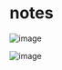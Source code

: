 # notes
![image](https://github.com/vxeque/notes/assets/138147636/d20de517-e70a-4bf5-a456-7fb95fe1198f=18x18)

![image](https://github.com/vxeque/notes/assets/138147636/36870571-843a-4cf1-8461-54e4bf714c35)
